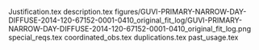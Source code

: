 Justification.tex
description.tex
figures/GUVI-PRIMARY-NARROW-DAY-DIFFUSE-2014-120-67152-0001-0410_original_fit_log/GUVI-PRIMARY-NARROW-DAY-DIFFUSE-2014-120-67152-0001-0410_original_fit_log.png
special_reqs.tex
coordinated_obs.tex
duplications.tex
past_usage.tex